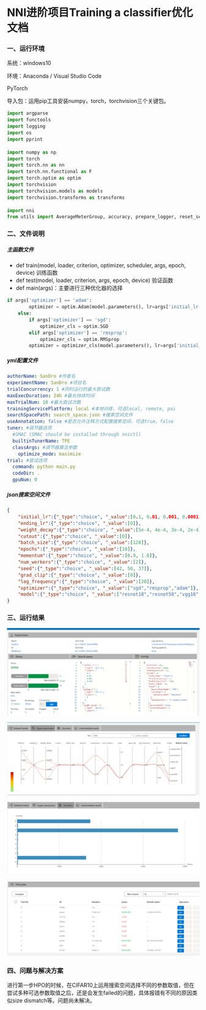# NNI进阶项目Training a classifier优化文档

[^Team18]: 吸喵小分队

### 一、运行环境

系统：windows10

环境：Anaconda / Visual Studio Code

 PyTorch

导入包：运用pip工具安装numpy，torch，torchvision三个关键包。

```python
import argparse
import functools
import logging
import os
import pprint

import numpy as np
import torch
import torch.nn as nn
import torch.nn.functional as F
import torch.optim as optim
import torchvision
import torchvision.models as models
import torchvision.transforms as transforms

import nni
from utils import AverageMeterGroup, accuracy, prepare_logger, reset_seed
```

### 二、文件说明

##### 主函数文件

- def train(model, loader, criterion, optimizer, scheduler, args, epoch, device) 训练函数
- def test(model, loader, criterion, args, epoch, device) 验证函数
- def main(args)：主要进行三种优化器的选择

```python
if args['optimizer'] == 'adam':
        optimizer = optim.Adam(model.parameters(), lr=args['initial_lr'], weight_decay=args['weight_decay'])
    else:
        if args['optimizer'] == 'sgd':
            optimizer_cls = optim.SGD
        elif args['optimizer'] == 'rmsprop':
            optimizer_cls = optim.RMSprop
        optimizer = optimizer_cls(model.parameters(), lr=args['initial_lr'], momentum=args['momentum'], weight_decay=args['weight_decay'])
```

##### yml配置文件

```yml
authorName: SanDro #作者名
experimentName: SanDro #项目名
trialConcurrency: 1 #同时运行的最大尝试数
maxExecDuration: 24h #最长持续时间
maxTrialNum: 10 #最大尝试次数
trainingServicePlatform: local #本地训练，可选local, remote, pai
searchSpacePath: search_space.json #搜索空间文件
useAnnotation: false #是否允许注释方式配置搜索空间，可选true，false
tuner: #调节器选项
  #SMAC (SMAC should be installed through nnictl)
  builtinTunerName: TPE
  classArgs: #调节器算法参数
    optimize_mode: maximize
trial: #尝试选项
  command: python main.py
  codeDir: .
  gpuNum: 0
```

##### json搜索空间文件

```json
{
    "initial_lr":{"_type":"choice", "_value":[0.1, 0.01, 0.001, 0.0001]},
    "ending_lr":{"_type":"choice", "_value":[0]},
    "weight_decay":{"_type":"choice", "_value":[5e-4, 4e-4, 3e-4, 2e-4]},
    "cutout":{"_type":"choice", "_value":[0]},
    "batch_size":{"_type":"choice", "_value":[128]},
    "epochs":{"_type":"choice", "_value":[10]},
    "momentum":{"_type":"choice", "_value":[0.9, 1.0]},
    "num_workers":{"_type":"choice", "_value":[2]},
    "seed":{"_type":"choice", "_value":[42, 50, 37]},
    "grad_clip":{"_type":"choice", "_value":[0]},
    "log_frequency":{"_type":"choice", "_value":[20]},
    "optimizer":{"_type":"choice", "_value":["sgd","rmsprop","adam"]},
    "model":{"_type":"choice", "_value":["resnet18","resnet50","vgg16","vgg16_bn","densenet121","squeezenet1_1"]}
}
```

### 三、运行结果

![](.\img\1.png)

![](.\img\2.png)

![](.\img\3.png)

![](.\img\4.png)

### 四、问题与解决方案

进行第一步HPO的时候，在CIFAR10上运用搜索空间选择不同的参数取值，但在尝试多种可选参数取值之后，还是会发生failed的问题，具体报错有不同的原因类似size dismatch等。问题尚未解决。